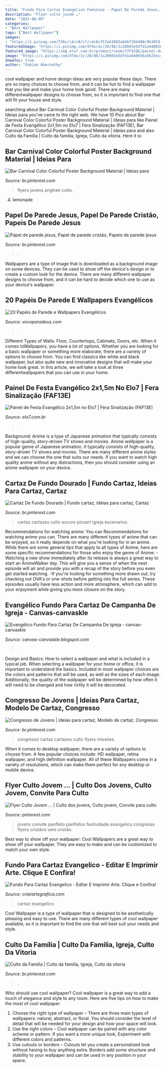 ```yaml
---
title: "Fundo Para Cartaz Evangelico Feminino - Papel De Parede Jesus, Papel De Parede Cristão, Papeis De Parede Jesus"
description: "Flyer culto jovem …"
date: "2022-08-09"
categories:
- "Best Wallpaper"
tags: ["Best Wallpaper"]
images:
- "https://i.pinimg.com/736x/c4/c0/cf/c4c0cf57e63603a6d6f384498c9b387d.jpg"
featuredImage: "https://i.pinimg.com/474x/1c/20/88/1c20883e5dfd1a448656a5625ec49393.jpg"
featured_image: "https://img.elo7.com.br/product/zoom/27F3CDE/painel-de-festa-evangelico-2x1-5m-bancada-evengelica.jpg"
image: "https://i.pinimg.com/474x/1c/20/88/1c20883e5dfd1a448656a5625ec49393.jpg"
ShowToc: true
author: "Fabian Abernathy"
---
```



cool wallpaper and home design ideas are very popular these days. There are so many choices to choose from, and it can be fun to find a wallpaper that you like and make your home look good. There are many differentwallpaper designs to choose from, so it is important to find one that will fit your house and style.

	

		
searching about Bar Carnival Color Colorful Poster Background Material | Ideias para you've came to the right web. We have 10 Pics about Bar Carnival Color Colorful Poster Background Material | Ideias para like Painel de Festa Evangélico 2x1,5m no Elo7 | Fera Sinalização (FAF13E), Bar Carnival Color Colorful Poster Background Material | Ideias para and also Culto da Família | Culto da família, Igreja, Culto da vitoria. Here it is:
		
    
## Bar Carnival Color Colorful Poster Background Material | Ideias Para

<img loading=lazy src="https://i.pinimg.com/736x/c4/c0/cf/c4c0cf57e63603a6d6f384498c9b387d.jpg" onerror="this.onerror=null;this.src='https://tse2.mm.bing.net/th?id=OIP.nlBzdrjwBWJAgB-_ykZU0gHaKW&amp;pid=15.1';" alt="Bar Carnival Color Colorful Poster Background Material | Ideias para">

_Source: br.pinterest.com_

>flyers jovens pngtree culto. 

	

4. lemonade 

    
## Papel De Parede Jesus, Papel De Parede Cristão, Papeis De Parede Jesus

<img loading=lazy src="https://i.pinimg.com/736x/17/9d/73/179d735c4f63e3eb9afcb2dc98f9dbcd.jpg" onerror="this.onerror=null;this.src='https://tse1.mm.bing.net/th?id=OIP.Ve-X5bDPuKgEyK2JEqYcTAHaNK&amp;pid=15.1';" alt="Papel de parede jesus, Papel de parede cristão, Papeis de parede jesus">

_Source: br.pinterest.com_

>. 

	

Wallpapers are a type of image that is downloaded as a background image on some devices. They can be used to show off the device's design or to create a custom look for the device. There are many different wallpaper designs to choose from, and it can be hard to decide which one to use as your device's wallpaper.

    
## 20 Papéis De Parede E Wallpapers Evangélicos

<img loading=lazy src="http://www.voceparadeus.com/wp-content/uploads/2014/06/Papel-Parede-Evang-C3-A9lico12.jpg" onerror="this.onerror=null;this.src='https://tse1.mm.bing.net/th?id=OIP.soIw0zdmHuSb0vNQJhtxGAHaFj&amp;pid=15.1';" alt="20 Papéis de Parede e Wallpapers Evangélicos">

_Source: voceparadeus.com_

>. 

	

Different Types of Walls: Floor, Countertops, Cabinets, Doors, etc.
When it comes toWallpapers, you have a lot of options. Whether you are looking for a basic wallpaper or something more elaborate, there are a variety of options to choose from. You can find classics like white and black wallpaper, but also quite new and innovative designs that will make your home look great. In this article, we will take a look at three differentwallpapers that you can use in your home.

    
## Painel De Festa Evangélico 2x1,5m No Elo7 | Fera Sinalização (FAF13E)

<img loading=lazy src="https://img.elo7.com.br/product/zoom/27F3CDE/painel-de-festa-evangelico-2x1-5m-bancada-evengelica.jpg" onerror="this.onerror=null;this.src='https://tse1.mm.bing.net/th?id=OIP.zLl2cXl5FwhkranZf-gAZwHaD2&amp;pid=15.1';" alt="Painel de Festa Evangélico 2x1,5m no Elo7 | Fera Sinalização (FAF13E)">

_Source: elo7.com.br_

>. 

	

Background: Anime is a type of Japanese animation that typically consists of high-quality, story-driven TV shows and movies.
Anime wallpaper is a popular genre of Japanese animation. It typically consists of high-quality, story-driven TV shows and movies. There are many different anime styles and we can choose the one that suits our needs. If you want to watch high quality anime without any distractions, then you should consider using an anime wallpaper on your device.

    
## Cartaz De Fundo Dourado | Fundo Cartaz, Ideias Para Cartaz, Cartaz

<img loading=lazy src="https://i.pinimg.com/736x/59/09/be/5909beab9f40ef5c64e1ff106b2b0db7.jpg" onerror="this.onerror=null;this.src='https://tse1.mm.bing.net/th?id=OIP.djOgT1R-Lgue32bi_gWNTQHaKZ&amp;pid=15.1';" alt="Cartaz De Fundo Dourado | Fundo cartaz, Ideias para cartaz, Cartaz">

_Source: br.pinterest.com_

>cartaz cartazes culto escuro picsart igreja escenarios. 

	

Recommendations for watching anime: You can
Recommendations for watching anime you can. There are many different types of anime that can be enjoyed, so it really depends on what you're looking for in an anime. While there are some general tips that apply to all types of Anime, here are some specific recommendations for those who enjoy the genre of Anime: 
-Watching a new show immediately after its release is always a great way to start an AnimeWalker day. This will give you a sense of when the next episode will air and provide you with a recap of the story before you even get started watching. 
-If you're looking for something more drawn out, try checking out OVA's or one-shots before getting into the full series. These episodes usually have less action and more atmosphere, which can add to your enjoyment while giving you more closure on the story.

    
## Evangélico Fundo Para Cartaz De Campanha De Igreja - Canvas-canvaskle

<img loading=lazy src="https://i.pinimg.com/474x/1c/20/88/1c20883e5dfd1a448656a5625ec49393.jpg" onerror="this.onerror=null;this.src='https://tse3.mm.bing.net/th?id=OIP.ok3oMyc8B0w4_DZ3Lpt9DQAAAA&amp;pid=15.1';" alt="Evangélico Fundo Para Cartaz De Campanha De Igreja - canvas-canvaskle">

_Source: canvas-canvaskle.blogspot.com_

>. 

	

Design and Basics: How to select a wallpaper and what is included in a typical job.
When selecting a wallpaper for your home or office, it is important to understand the basics. Included in most wallpaper choices are the colors and patterns that will be used, as well as the sizes of each image. Additionally, the quality of the wallpaper will be determined by how often it will need to be changed and how richly it will be decorated.

    
## Congresso De Jovens | Ideias Para Cartaz, Modelo De Cartaz, Congresso

<img loading=lazy src="https://i.pinimg.com/736x/1a/9c/58/1a9c58896d8e832288de2c72674967ec.jpg" onerror="this.onerror=null;this.src='https://tse4.mm.bing.net/th?id=OIP.tVzfser7t-RLa-Kr4R4x_wHaKd&amp;pid=15.1';" alt="Congresso de Jovens | Ideias para cartaz, Modelo de cartaz, Congresso">

_Source: br.pinterest.com_

>congresso cartaz cartazes culto flyers missões. 

	

When it comes to desktop wallpaper, there are a variety of options to choose from. A few popular choices include: HD wallpaper, retina wallpaper, and high definition wallpaper. All of these Wallpapers come in a variety of resolutions, which can make them perfect for any desktop or mobile device. 

    
## Flyer Culto Jovem … | Culto Dos Jovens, Culto Jovem, Convite Para Culto

<img loading=lazy src="https://i.pinimg.com/736x/51/20/e8/5120e890d071d4e5ae0b7634807531d5--flyers-banner.jpg" onerror="this.onerror=null;this.src='https://tse1.mm.bing.net/th?id=OIP.eeJ8TXTzmsak8_g4I07OqgHaLH&amp;pid=15.1';" alt="Flyer Culto Jovem … | Culto dos jovens, Culto jovem, Convite para culto">

_Source: pinterest.com_

>jovens convite panfleto panfletos festividade evangelico congresso flyers cristãos vem cristão. 

	

Best way to show off your wallpaper:
Cool Wallpapers are a great way to show off your wallpaper. They are easy to make and can be customized to match your own style.

    
## Fundo Para Cartaz Evangelico - Editar E Imprimir Arte. Clique E Confira!

<img loading=lazy src="https://criarartegrafica.com/wp-content/uploads/2019/05/FUNDO-PARA-CARTAZ-EVANGELICO-02.jpg" onerror="this.onerror=null;this.src='https://tse2.mm.bing.net/th?id=OIP.EIBOmv6MPS5FkO-YuIQHNQHaHa&amp;pid=15.1';" alt="Fundo Para Cartaz Evangelico - Editar E Imprimir Arte. Clique e Confira!">

_Source: criarartegrafica.com_

>cartaz evangelico. 

	

Cool Wallpaper is a type of wallpaper that is designed to be aesthetically pleasing and easy to use. There are many different types of cool wallpaper available, so it is important to find the one that will best suit your needs and style.

    
## Culto Da Família | Culto Da Família, Igreja, Culto Da Vitoria

<img loading=lazy src="https://i.pinimg.com/736x/47/7d/ac/477dace0f123c3b35d6df39c6697da4d.jpg" onerror="this.onerror=null;this.src='https://tse2.mm.bing.net/th?id=OIP.N8S7C5uh25oMdqIDQbcRrwHaHa&amp;pid=15.1';" alt="Culto da Família | Culto da família, Igreja, Culto da vitoria">

_Source: br.pinterest.com_

>. 

	

Who should use cool wallpaper?
Cool wallpaper is a great way to add a touch of elegance and style to any room. Here are five tips on how to make the most of cool wallpaper: 
1) Choose the right type of wallpaper – There are three main types of wallpapers: natural, abstract, or floral. You should consider the level of detail that will be needed for your design and how your space will look. 
2) Use the right colors – Cool wallpaper can be paired with any color scheme or pattern. If you want a more unique look, Experiment with different colors and patterns. 
3) Use cutouts or borders – Cutouts let you create a personalized look without having to buy anything extra. Borders add some structure and stability to your wallpaper and can be used in any position in your space.

